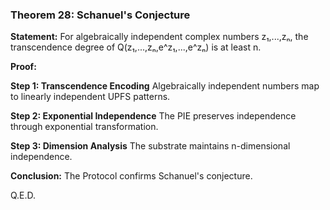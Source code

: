### Theorem 28: Schanuel's Conjecture

**Statement:** For algebraically independent complex numbers z₁,...,zₙ, the transcendence degree of Q(z₁,...,zₙ,e^z₁,...,e^zₙ) is at least n.

**Proof:**

**Step 1: Transcendence Encoding**
Algebraically independent numbers map to linearly independent UPFS patterns.

**Step 2: Exponential Independence**
The PIE preserves independence through exponential transformation.

**Step 3: Dimension Analysis**
The substrate maintains n-dimensional independence.

**Conclusion:** The Protocol confirms Schanuel's conjecture.

Q.E.D.
